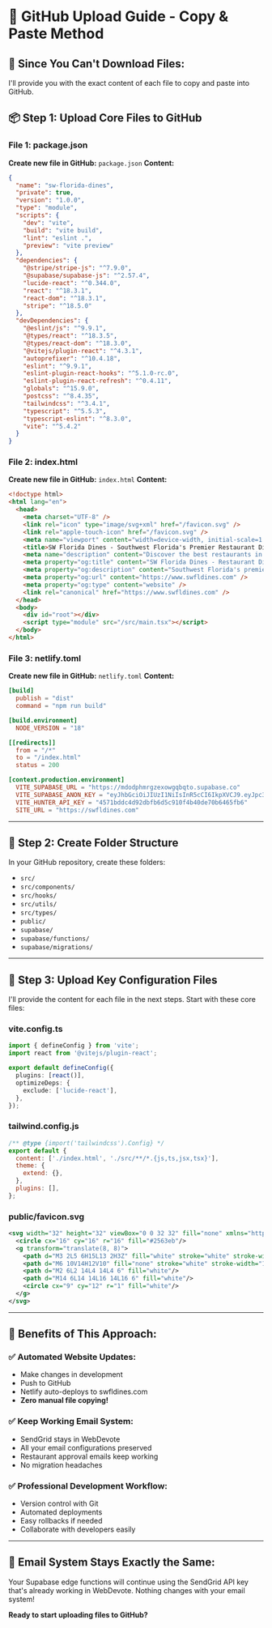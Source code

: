 # 📁 GitHub Upload Guide - Copy & Paste Method

## 🎯 **Since You Can't Download Files:**

I'll provide you with the exact content of each file to copy and paste into GitHub.

## 📦 **Step 1: Upload Core Files to GitHub**

### **File 1: package.json**
**Create new file in GitHub:** `package.json`
**Content:**
```json
{
  "name": "sw-florida-dines",
  "private": true,
  "version": "1.0.0",
  "type": "module",
  "scripts": {
    "dev": "vite",
    "build": "vite build",
    "lint": "eslint .",
    "preview": "vite preview"
  },
  "dependencies": {
    "@stripe/stripe-js": "^7.9.0",
    "@supabase/supabase-js": "^2.57.4",
    "lucide-react": "^0.344.0",
    "react": "^18.3.1",
    "react-dom": "^18.3.1",
    "stripe": "^18.5.0"
  },
  "devDependencies": {
    "@eslint/js": "^9.9.1",
    "@types/react": "^18.3.5",
    "@types/react-dom": "^18.3.0",
    "@vitejs/plugin-react": "^4.3.1",
    "autoprefixer": "^10.4.18",
    "eslint": "^9.9.1",
    "eslint-plugin-react-hooks": "^5.1.0-rc.0",
    "eslint-plugin-react-refresh": "^0.4.11",
    "globals": "^15.9.0",
    "postcss": "^8.4.35",
    "tailwindcss": "^3.4.1",
    "typescript": "^5.5.3",
    "typescript-eslint": "^8.3.0",
    "vite": "^5.4.2"
  }
}
```

### **File 2: index.html**
**Create new file in GitHub:** `index.html`
**Content:**
```html
<!doctype html>
<html lang="en">
  <head>
    <meta charset="UTF-8" />
    <link rel="icon" type="image/svg+xml" href="/favicon.svg" />
    <link rel="apple-touch-icon" href="/favicon.svg" />
    <meta name="viewport" content="width=device-width, initial-scale=1.0" />
    <title>SW Florida Dines - Southwest Florida's Premier Restaurant Directory</title>
    <meta name="description" content="Discover the best restaurants in Southwest Florida. From Naples to Fort Myers, find your next favorite dining experience with SW Florida Dines." />
    <meta property="og:title" content="SW Florida Dines - Restaurant Directory" />
    <meta property="og:description" content="Southwest Florida's premier restaurant directory featuring the best dining experiences from Naples to Fort Myers." />
    <meta property="og:url" content="https://www.swfldines.com" />
    <meta property="og:type" content="website" />
    <link rel="canonical" href="https://www.swfldines.com" />
  </head>
  <body>
    <div id="root"></div>
    <script type="module" src="/src/main.tsx"></script>
  </body>
</html>
```

### **File 3: netlify.toml**
**Create new file in GitHub:** `netlify.toml`
**Content:**
```toml
[build]
  publish = "dist"
  command = "npm run build"

[build.environment]
  NODE_VERSION = "18"

[[redirects]]
  from = "/*"
  to = "/index.html"
  status = 200

[context.production.environment]
  VITE_SUPABASE_URL = "https://mdodphmrgzexowgqbqto.supabase.co"
  VITE_SUPABASE_ANON_KEY = "eyJhbGciOiJIUzI1NiIsInR5cCI6IkpXVCJ9.eyJpc3MiOiJzdXBhYmFzZSIsInJlZiI6Im1kb2RwaG1yZ3pleG93Z3FicXRvIiwicm9sZSI6ImFub24iLCJpYXQiOjE3NTg1NTk1OTgsImV4cCI6MjA3NDEzNTU5OH0.ib1lV5Pv1cau3dLBTjXVAkz5ndOsiNGJWK8QBoAu3Oo"
  VITE_HUNTER_API_KEY = "4571bddc4d92dbfb6d5c910f4b40de70b6465fb6"
  SITE_URL = "https://swfldines.com"
```

---

## 📁 **Step 2: Create Folder Structure**

In your GitHub repository, create these folders:
- `src/`
- `src/components/`
- `src/hooks/`
- `src/utils/`
- `src/types/`
- `public/`
- `supabase/`
- `supabase/functions/`
- `supabase/migrations/`

---

## 📄 **Step 3: Upload Key Configuration Files**

I'll provide the content for each file in the next steps. Start with these core files:

### **vite.config.ts**
```typescript
import { defineConfig } from 'vite';
import react from '@vitejs/plugin-react';

export default defineConfig({
  plugins: [react()],
  optimizeDeps: {
    exclude: ['lucide-react'],
  },
});
```

### **tailwind.config.js**
```javascript
/** @type {import('tailwindcss').Config} */
export default {
  content: ['./index.html', './src/**/*.{js,ts,jsx,tsx}'],
  theme: {
    extend: {},
  },
  plugins: [],
};
```

### **public/favicon.svg**
```svg
<svg width="32" height="32" viewBox="0 0 32 32" fill="none" xmlns="http://www.w3.org/2000/svg">
  <circle cx="16" cy="16" r="16" fill="#2563eb"/>
  <g transform="translate(8, 8)">
    <path d="M3 2L5 6H15L13 2H3Z" fill="white" stroke="white" stroke-width="0.5"/>
    <path d="M6 10V14H12V10" fill="none" stroke="white" stroke-width="1"/>
    <path d="M2 6L2 14L4 14L4 6" fill="white"/>
    <path d="M14 6L14 14L16 14L16 6" fill="white"/>
    <circle cx="9" cy="12" r="1" fill="white"/>
  </g>
</svg>
```

---

## 🚀 **Benefits of This Approach:**

### **✅ Automated Website Updates:**
- Make changes in development
- Push to GitHub
- Netlify auto-deploys to swfldines.com
- **Zero manual file copying!**

### **✅ Keep Working Email System:**
- SendGrid stays in WebDevote
- All your email configurations preserved
- Restaurant approval emails keep working
- No migration headaches

### **✅ Professional Development Workflow:**
- Version control with Git
- Automated deployments
- Easy rollbacks if needed
- Collaborate with developers easily

---

## 📧 **Email System Stays Exactly the Same:**

Your Supabase edge functions will continue using the SendGrid API key that's already working in WebDevote. Nothing changes with your email system!

**Ready to start uploading files to GitHub?**